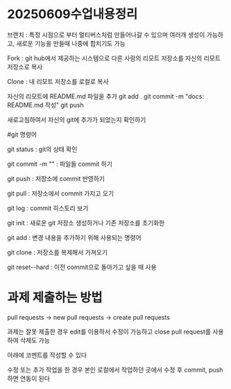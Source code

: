 # 20250609수업내용정리

브랜치 : 특정 시점으로 부터 멀티버스처럼 만들어나갈 수 있으며 여러개 생성이 가능하고, 새로운 기능을 만들때 나중에 합치기도 가능

Fork : git hub에서 제공하는 시스템으로 다른 사람의 리모트 저장소를 자신의 리모트 저장소로 복사

Clone : 내 리모트 저장소를 로컬로 복사

자신의 리모트에 README.md 파일을 추가
git add .
git commit -m "docs: README.md 작성"
git push

새로고침하여서 자신의 git에 추가가 되었는지 확인하기

#git 명령어

git status : git의 상태 확인

git commit -m "" : 파일들 commit 하기

git push : 저장소에 commit 반영하기

git pull : 저장소에서 commit 가지고 오기

git log : commit 히스토리 보기

git init : 새로운 git 저장소 생성하거나 기존 저장소를 초기화한

git add : 변경 내용을 추가하기 위해 사용되는 명령어

git clone : 저장소를 복제해서 가져오기

git reset--hard : 이전 commit으로 돌아가고 싶을 때 사용

# 과제 제출하는 방법

pull requests -> new pull requests -> create pull requests

과제는 잘못 제출한 경우 edit를 이용하서 수정이 가능하고 close pull request를 사용하여 삭제도 가능

아래에 코멘트를 작성할 수 있다

수정 또는 추가 작업을 한 경우 본인 로컬에서 작업하던 곳에서 수정 후 commit, push 하면 연동이 된다



